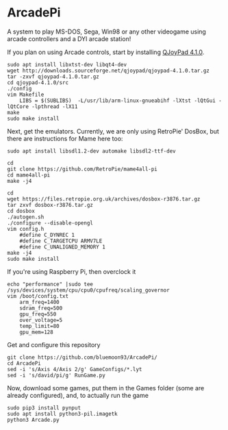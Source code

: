 # ArcadePi
A system to play MS-DOS, Sega, Win98 or any other videogame using arcade controllers and a DYI arcade station!

If you plan on using Arcade controls, start by installing [QJoyPad 4.1.0](http://qjoypad.sourceforge.net/#download). 

    sudo apt install libxtst-dev libqt4-dev
    wget http://downloads.sourceforge.net/qjoypad/qjoypad-4.1.0.tar.gz
    tar -zxvf qjoypad-4.1.0.tar.gz 
    cd qjoypad-4.1.0/src
    ./config
    vim Makefile
        LIBS = $(SUBLIBS)  -L/usr/lib/arm-linux-gnueabihf -lXtst -lQtGui -lQtCore -lpthread -lX11
    make
    sudo make install
    
Next, get the emulators. Currently, we are only using RetroPie' DosBox, but there are instructions for Mame here too:
    
    sudo apt install libsdl1.2-dev automake libsdl2-ttf-dev
    
    cd
    git clone https://github.com/RetroPie/mame4all-pi
    cd mame4all-pi
    make -j4
    
    cd
    wget https://files.retropie.org.uk/archives/dosbox-r3876.tar.gz
    tar zxvf dosbox-r3876.tar.gz
    cd dosbox
    ./autogen.sh
    ./configure --disable-opengl
    vim config.h
        #define C_DYNREC 1
        #define C_TARGETCPU ARMV7LE
        #define C_UNALIGNED_MEMORY 1
    make -j4
    sudo make install
    
    
If you're using Raspberry Pi, then overclock it

    echo "performance" |sudo tee /sys/devices/system/cpu/cpu0/cpufreq/scaling_governor
    vim /boot/config.txt
        arm_freq=1400
        sdram_freq=500
        gpu_freq=550
        over_voltage=5
        temp_limit=80
        gpu_mem=128
    
Get and configure this repository

    git clone https://github.com/bluemoon93/ArcadePi/
    cd ArcadePi
    sed -i 's/Axis 4/Axis 2/g' GameConfigs/*.lyt
    sed -i 's/david/pi/g' RunGame.py
    
Now, download some games, put them in the Games folder (some are already configured), and, to actually run the game

    sudo pip3 install pynput
    sudo apt install python3-pil.imagetk
    python3 Arcade.py


